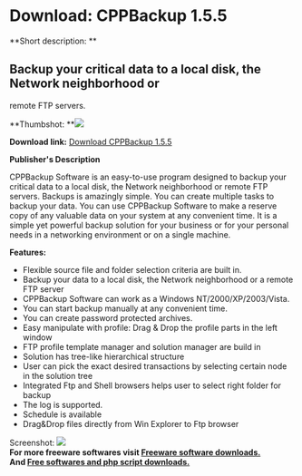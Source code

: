 # Download: CPPBackup 1.5.5

**Short description: **

## Backup your critical data to a local disk, the Network neighborhood or
remote FTP servers.

  
**Thumbshot: **![](http://www.freewarefiles.com/screenshot/cppbackup_md.jpg)   
  
**Download link:** [Download CPPBackup 1.5.5](http://freesoftwares.boysofts.com/CPPBackup_program_19134.html)  
  

**Publisher's Description**  
  

CPPBackup Software is an easy-to-use program designed to backup your critical
data to a local disk, the Network neighborhood or remote FTP servers. Backups
is amazingly simple. You can create multiple tasks to backup your data. You
can use CPPBackup Software to make a reserve copy of any valuable data on your
system at any convenient time. It is a simple yet powerful backup solution for
your business or for your personal needs in a networking environment or on a
single machine.

**Features:**

  * Flexible source file and folder selection criteria are built in. 
  * Backup your data to a local disk, the Network neighborhood or a remote FTP server 
  * CPPBackup Software can work as a Windows NT/2000/XP/2003/Vista. 
  * You can start backup manually at any convenient time. 
  * You can create password protected archives. 
  * Easy manipulate with profile: Drag & Drop the profile parts in the left window 
  * FTP profile template manager and solution manager are build in 
  * Solution has tree-like hierarchical structure 
  * User can pick the exact desired transactions by selecting certain node in the solution tree 
  * Integrated Ftp and Shell browsers helps user to select right folder for backup 
  * The log is supported. 
  * Schedule is available 
  * Drag&Drop files directly from Win Explorer to Ftp browser 

  
  
Screenshot: ![](http://www.freewarefiles.com/screenshot/cppbackup.jpg)  
**For more freeware softwares visit [Freeware software downloads.](http://freesoftwares.boysofts.com/)**   
**And [Free softwares and php script downloads.](http://www.boysofts.com/)**

